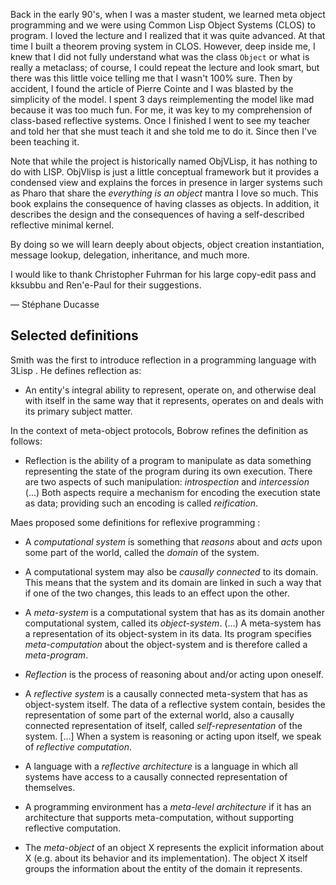 Back in the early 90's, when I was a master student, we learned meta object programming and we were using Common Lisp Object Systems \(CLOS\) to program.I loved the lecture and I realized that it was quite advanced.At that time I built a theorem proving system in CLOS.However, deep inside me, I knew that I did not fully understand what was the class `Object` or what is really a metaclass; of course, I could repeat the lecture and look smart, but there was this little voice telling me that I wasn't 100% sure.Then by accident, I found the article of Pierre Cointe and I was blasted by the simplicity of the model.I spent 3 days reimplementing the model like mad because it was too much fun.For me, it was key to my comprehension of class-based reflective systems.Once I finished I went to see my teacher and told her that she must teach it and she told me to do it.Since then I've been teaching it.Note that while the project is historically named ObjVLisp, it has nothing to do with LISP.ObjVlisp is just a little conceptual framework but it provides a condensed view and explains the forces in presence in larger systems such as Pharo that share the _everything is an object_ mantra I love so much.This book explains the consequence of having classes as objects.In addition, it describes the design and the consequences of having a self-described reflective minimal kernel.By doing so we will learn deeply about objects, object creation instantiation, message lookup, delegation, inheritance, and much more.I would like to thank Christopher Fuhrman for his large copy-edit pass and kksubbu and Ren'e-Paul for their suggestions.— Stéphane Ducasse<!inputFile|path=Chapters/ObjVTheory/ObjVTheory.md!><!inputFile|path=Chapters/ObjV/ObjV.md!>## Selected definitionsSmith was the first to introduce reflection in a programming language with 3Lisp . He defines reflection as:- An entity's integral ability to represent, operate on, and otherwise deal with itself in the same way that it represents, operates on and deals with its primary subject matter.In the context of meta-object protocols, Bobrow refines the definition as follows:- Reflection is the ability of a program to manipulate as data something representing the state of the program during its own execution. There are two aspects of such manipulation: _introspection_ and _intercession_ \(...\) Both aspects require a mechanism for encoding the execution state as data; providing such an encoding is called _reification_.Maes proposed some definitions for reflexive programming :- A _computational system_ is something that _reasons_ about and _acts_ upon some part of the world, called the _domain_ of the system.- A computational system may also be _causally connected_ to its domain. This means that the system and its domain are linked in such a way that if one of the two changes, this leads to an effect upon the other.- A _meta-system_ is a computational system that has as its domain another computational system, called its _object-system_. \(...\) A meta-system has a representation of its object-system in its data. Its program specifies _meta-computation_ about the object-system and is therefore called a _meta-program_.- _Reflection_ is the process of reasoning about and/or acting upon oneself.- A _reflective system_ is a causally connected meta-system that has as object-system itself. The data of a reflective system contain, besides the representation of some part of the external world, also a causally connected representation of itself, called _self-representation_ of the system. \[...\] When a system is reasoning or acting upon itself, we speak of _reflective computation_.- A language with a _reflective architecture_ is a language in which all systems have access to a causally connected representation of themselves.- A programming environment has a _meta-level architecture_ if it has an architecture that supports meta-computation, without supporting reflective computation.- The _meta-object_ of an object X represents the explicit information about X \(e.g. about its behavior and its implementation\). The object X itself groups the information about the entity of the domain it represents.